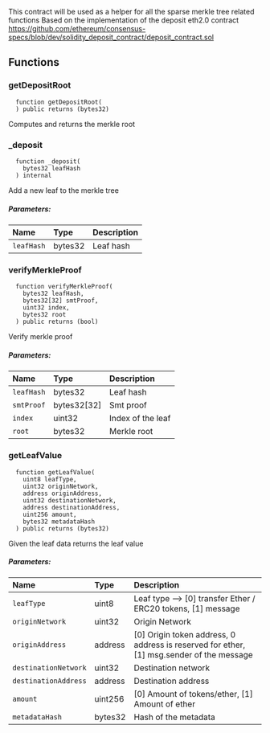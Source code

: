 This contract will be used as a helper for all the sparse merkle tree related functions
Based on the implementation of the deposit eth2.0 contract https://github.com/ethereum/consensus-specs/blob/dev/solidity_deposit_contract/deposit_contract.sol


## Functions
### getDepositRoot
```solidity
  function getDepositRoot(
  ) public returns (bytes32)
```
Computes and returns the merkle root



### _deposit
```solidity
  function _deposit(
    bytes32 leafHash
  ) internal
```
Add a new leaf to the merkle tree


##### Parameters:
| Name | Type | Description                                                          |
| :--- | :--- | :------------------------------------------------------------------- |
|`leafHash` | bytes32 | Leaf hash

### verifyMerkleProof
```solidity
  function verifyMerkleProof(
    bytes32 leafHash,
    bytes32[32] smtProof,
    uint32 index,
    bytes32 root
  ) public returns (bool)
```
Verify merkle proof


##### Parameters:
| Name | Type | Description                                                          |
| :--- | :--- | :------------------------------------------------------------------- |
|`leafHash` | bytes32 | Leaf hash
|`smtProof` | bytes32[32] | Smt proof
|`index` | uint32 | Index of the leaf
|`root` | bytes32 | Merkle root

### getLeafValue
```solidity
  function getLeafValue(
    uint8 leafType,
    uint32 originNetwork,
    address originAddress,
    uint32 destinationNetwork,
    address destinationAddress,
    uint256 amount,
    bytes32 metadataHash
  ) public returns (bytes32)
```
Given the leaf data returns the leaf value


##### Parameters:
| Name | Type | Description                                                          |
| :--- | :--- | :------------------------------------------------------------------- |
|`leafType` | uint8 | Leaf type -->  [0] transfer Ether / ERC20 tokens, [1] message
|`originNetwork` | uint32 | Origin Network
|`originAddress` | address | [0] Origin token address, 0 address is reserved for ether, [1] msg.sender of the message
|`destinationNetwork` | uint32 | Destination network
|`destinationAddress` | address | Destination address
|`amount` | uint256 | [0] Amount of tokens/ether, [1] Amount of ether
|`metadataHash` | bytes32 | Hash of the metadata

